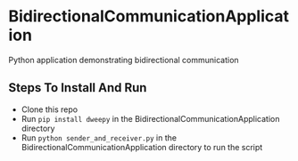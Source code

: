 # BidirectionalCommunicationApplication
Python application demonstrating bidirectional communication

## Steps To Install And Run

* Clone this repo
* Run `pip install dweepy` in the BidirectionalCommunicationApplication directory
* Run `python sender_and_receiver.py` in the BidirectionalCommunicationApplication directory to run the script
